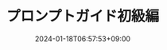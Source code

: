 ---
weight: 999
title: "プロンプトガイド初級編"
description: "生成AIを使ってみる"
icon: "Potted_Plant"
date: "2024-01-18T06:57:53+09:00"
lastmod: "2024-01-18T06:57:53+09:00"
draft: false
toc: true
---